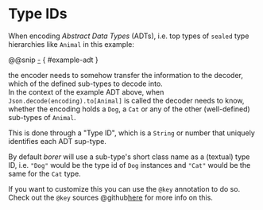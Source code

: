 Type IDs
========

When encoding _Abstract Data Types_ (ADTs), i.e. top types of `sealed` type hierarchies like `Animal` in this example:

@@snip [-]($test$/DerivationSpec.scala) { #example-adt }

the encoder needs to somehow transfer the information to the decoder, which of the defined sub-types to decode into.<br>
In the context of the example ADT above, when `Json.decode(encoding).to[Animal]` is called the decoder needs to know,
whether the encoding holds a `Dog`, a `Cat` or any of the other (well-defined) sub-types of `Animal`.

This is done through a "Type ID", which is a `String` or number that uniquely identifies each ADT sup-type.

By default _borer_ will use a sub-type's short class name as a (textual) type ID, i.e. `"Dog"` would be the type id of
`Dog` instances and `"Cat"` would be the same for the `Cat` type.

If you want to customize this you can use the `@key` annotation to do so.
Check out the `@key` sources @github[here](/derivation/src/main/scala/io/bullet/borer/derivation/key.scala) for more
info on this. 